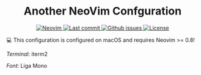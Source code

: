 <h1 align="center">Another NeoVim Confguration</h1>
<div align="center"><p>
    <a href="https://github.com/neovim/neovim">
      <img src="https://img.shields.io/badge/Neovim-0.9.0-blueviolet.svg?style=flat-square&logo=Neovim&color=90E59A&logoColor=white" alt="Neovim"/>
    </a>
    <a href="https://github.com/wchan-dev/nvim/pulse">
      <img src="https://img.shields.io/github/last-commit/wchan-dev/nvim" alt="Last commit"/>
    </a>
    <a href="https://github.com/wchan-dev/nvim/issues">
      <img src="https://img.shields.io/github/issues/wchan-dev/nvim.svg?style=flat-square&label=Issues&color=F05F40" alt="Github issues"/>
    </a>
    <!-- <a href="https://github.com/wchan-dev/nvim/actions/workflows/ci.yml"> -->
    <!--   <img src="https://github.com/wchan-dev/nvim/actions/workflows/ci.yml/badge.svg" alt="CI Status"/> -->
    </a>
    <a href="https://github.com/wchan-dev/nvim/blob/e7fd0954da57346c4fe03e8fd390994f368834c4/LICENSE">
      <img src="https://img.shields.io/github/license/wchan-dev/nvim?style=flat-square&logo=MIT&label=License" alt="License"/>
    </a>
</p>

</div>

💻 This configuration is configured on macOS and requires Neovim >= 0.8!

_Terminal_: iterm2

_Font_: Liga Mono
